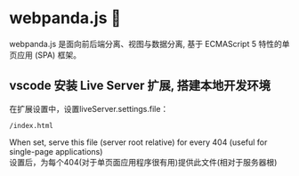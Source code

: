# webpanda.js 👋

webpanda.js 是面向前后端分离、视图与数据分离, 基于 ECMAScript 5 特性的单页应用 (SPA) 框架。


## vscode 安装 Live Server 扩展, 搭建本地开发环境

在扩展设置中，设置liveServer.settings.file：
```shell
/index.html
```

When set, serve this file (server root relative) for every 404 (useful for single-page applications)  
设置后，为每个404(对于单页面应用程序很有用)提供此文件(相对于服务器根)









